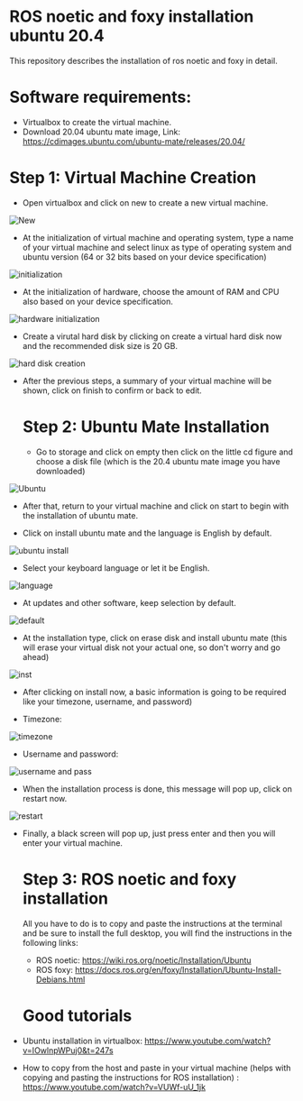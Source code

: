 # ROS noetic and foxy installation ubuntu 20.4
This repository describes the installation of ros noetic and foxy in detail.
# Software requirements:
- Virtualbox to create the virtual machine.
- Download 20.04 ubuntu mate image, Link: https://cdimages.ubuntu.com/ubuntu-mate/releases/20.04/
# Step 1: Virtual Machine Creation
- Open virtualbox and click on new to create a new virtual machine.
  
![New](https://github.com/ProShaden/Ros-noetic-and-foxy-installation/assets/174384069/a6b49ef2-ee3c-4ac3-ab63-054bd075071b)

- At the initialization of virtual machine and operating system, type a name of your virtual machine and select linux as type of operating system and ubuntu version (64 or 32 bits based on your device specification)
  
![initialization](https://github.com/ProShaden/Ros-noetic-and-foxy-installation/assets/174384069/fb3bb252-f574-4284-8129-9cf42ee74910)

- At the initialization of hardware, choose the amount of RAM and CPU also based on your device specification.

![hardware initialization](https://github.com/ProShaden/ROS-noetic-and-foxy-installation-ubuntu-20.4/assets/174384069/60105a56-6768-49e4-bad9-97eadb5d1248)

- Create a virutal hard disk by clicking on create a virtual hard disk now and the recommended disk size is 20 GB.

![hard disk creation](https://github.com/ProShaden/ROS-noetic-and-foxy-installation-ubuntu-20.4/assets/174384069/92dde78c-75c3-4975-ad80-7ce59c3dc1d2)

- After the previous steps, a summary of your virtual machine will be shown, click on finish to confirm or back to edit.

  # Step 2: Ubuntu Mate Installation
  - Go to storage and click on empty then click on the little cd figure and choose a disk file (which is the 20.4 ubuntu mate image you have downloaded)
  
 ![Ubuntu](https://github.com/ProShaden/ROS-noetic-and-foxy-installation-ubuntu-20.4/assets/174384069/e8d58f8b-c38b-4af5-b226-a8cd36d0b179)

  - After that, return to your virtual machine and click on start to begin with the installation of ubuntu mate.
 
  - Click on install ubuntu mate and the language is English by default.
 
![ubuntu install](https://github.com/ProShaden/ROS-noetic-and-foxy-installation-ubuntu-20.4/assets/174384069/8b1517e4-83db-4e76-8a03-17c85838ca4c)

   - Select your keyboard language or let it be English.

![language](https://github.com/ProShaden/ROS-noetic-and-foxy-installation-ubuntu-20.4/assets/174384069/ba64f033-de52-4d1a-b40c-5f2c56282dc7)


 - At updates and other software, keep selection by default.
   
![default](https://github.com/ProShaden/ROS-noetic-and-foxy-installation-ubuntu-20.4/assets/174384069/63cd3f82-3080-46a3-a97d-d94c92fcf98f)

- At the installation type, click on erase disk and install ubuntu mate (this will erase your virtual disk not your actual one, so don't worry and go ahead)

![inst](https://github.com/ProShaden/ROS-noetic-and-foxy-installation-ubuntu-20.4/assets/174384069/20a6810d-9b48-456b-9bcc-f2cac4ab0fe4)

- After clicking on install now, a basic information is going to be required like your timezone, username, and password)

- Timezone:

![timezone](https://github.com/ProShaden/ROS-noetic-and-foxy-installation-ubuntu-20.4/assets/174384069/01b860e9-dc4d-4330-8ce3-8b41696b37a9)

- Username and password:

![username and pass](https://github.com/ProShaden/ROS-noetic-and-foxy-installation-ubuntu-20.4/assets/174384069/9310f349-c3b1-417d-86de-e4f3d3fac976)

- When the installation process is done, this message will pop up, click on restart now.

![restart](https://github.com/ProShaden/ROS-noetic-and-foxy-installation-ubuntu-20.4/assets/174384069/d3a99264-ff1a-4edf-9d04-17f9fae8f7e9)

- Finally, a black screen will pop up, just press enter and then you will enter your virtual machine.

  # Step 3: ROS noetic and foxy installation
  All you have to do is to copy and paste the instructions at the terminal and be sure to install the full desktop,
  you will find the instructions in the following links:
  - ROS noetic: https://wiki.ros.org/noetic/Installation/Ubuntu
  - ROS foxy: https://docs.ros.org/en/foxy/Installation/Ubuntu-Install-Debians.html

  # Good tutorials
 - Ubuntu installation in virtualbox: https://www.youtube.com/watch?v=IOwlnpWPuj0&t=247s
 - How to copy from the host and paste in your virtual machine (helps with copying and pasting the instructions for ROS installation) : https://www.youtube.com/watch?v=VUWf-uU_1jk

  

